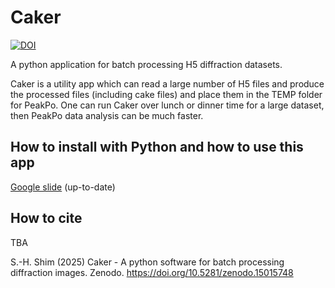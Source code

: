 # Caker

[![DOI](https://zenodo.org/badge/947520325.svg)](https://doi.org/10.5281/zenodo.15015748)

A python application for batch processing H5 diffraction datasets.

Caker is a utility app which can read a large number of H5 files and produce the processed files (including cake files) and place them in the TEMP folder for PeakPo.
One can run Caker over lunch or dinner time for a large dataset, then PeakPo data analysis can be much faster.


## How to install with Python and how to use this app

[Google slide](https://docs.google.com/presentation/d/11nTraMvenpO7E3Cg7NAH2Qa4UpTwjJVcexdU-CPNE9Q/edit?usp=sharing) (up-to-date)


## How to cite

TBA

S.-H. Shim (2025) Caker - A python software for batch processing diffraction images. Zenodo. https://doi.org/10.5281/zenodo.15015748
